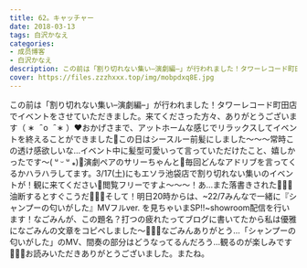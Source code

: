 ```yaml
---
title: 62。キャッチャー
date: 2018-03-13
tags: 白沢かなえ
categories: 
- 成员博客
- 白沢かなえ
description: この前は「割り切れない集い–演劇編–」が行われました！タワーレコード町田店でイベントをさせていただきました。来てくださった方々、ありがとうございます（ ∗  ; ̑ o  ; ̑ ∗ ）❤️おかげさまで、アット...
cover: https://files.zzzhxxx.top/img/mobpdxq8E.jpg 
---
```


この前は「割り切れない集い–演劇編–」が行われました！タワーレコード町田店でイベントをさせていただきました。来てくださった方々、ありがとうございます（ ∗   ̑ o   ̑ ∗ ）❤️おかげさまで、アットホームな感じでリラックスしてイベントを終えることができました🌷この日はシースルー前髪にしました〜〜〜常時この透け感欲しいな…イベント中に髪型可愛いって言っていただけたこと、嬉しかったです〜( ᵘ ᵕ ᵘ ⁎)🌷演劇ペアのサリーちゃんと🐨毎回どんなアドリブを言ってくるかハラハラしてます。3/17(土)にもエソラ池袋店で割り切れない集いのイベントが！観に来てください🌸閲覧フリーですよ〜〜〜！あ…また落書きされた🤦🏻‍♀️油断するとすぐこうだ🤦🏻‍♀️そして！明日20時からは、~22/7みんなで一緒に『シャンプーの匂いがした』MVフルver. を見ちゃいまSP‼︎~showroom配信を行います！なごみんが、この題名？打つの疲れたってブログに書いてたから私は優雅になごみんの文章をコピペしました〜🤦🏻‍♀️なごみんありがとう…「シャンプーの匂いがした」のMV、間奏の部分はどうなってるんだろう…観るのが楽しみです🌸🌸🌸お読みいただきありがとうございました。またね。


